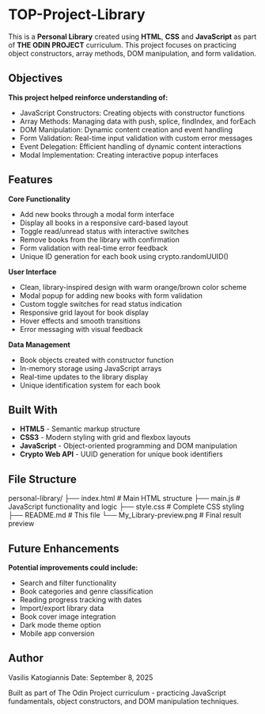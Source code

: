 # TOP-Project-Library

This is a **Personal Library** created using **HTML**, **CSS** and **JavaScript** as part of **THE ODIN PROJECT** curriculum. This project focuses on practicing object constructors, array methods, DOM manipulation, and form validation.

## Objectives

**This project helped reinforce understanding of:**

- JavaScript Constructors: Creating objects with constructor functions
- Array Methods: Managing data with push, splice, findIndex, and forEach
- DOM Manipulation: Dynamic content creation and event handling
- Form Validation: Real-time input validation with custom error messages
- Event Delegation: Efficient handling of dynamic content interactions
- Modal Implementation: Creating interactive popup interfaces

## Features

**Core Functionality**

- Add new books through a modal form interface
- Display all books in a responsive card-based layout
- Toggle read/unread status with interactive switches
- Remove books from the library with confirmation
- Form validation with real-time error feedback
- Unique ID generation for each book using crypto.randomUUID()

**User Interface**

- Clean, library-inspired design with warm orange/brown color scheme
- Modal popup for adding new books with form validation
- Custom toggle switches for read status indication
- Responsive grid layout for book display
- Hover effects and smooth transitions
- Error messaging with visual feedback

**Data Management**

- Book objects created with constructor function
- In-memory storage using JavaScript arrays
- Real-time updates to the library display
- Unique identification system for each book

## Built With

- **HTML5** - Semantic markup structure
- **CSS3** - Modern styling with grid and flexbox layouts
- **JavaScript** - Object-oriented programming and DOM manipulation
- **Crypto Web API** - UUID generation for unique book identifiers

## File Structure

personal-library/
├── index.html # Main HTML structure
├── main.js # JavaScript functionality and logic
├── style.css # Complete CSS styling
├── README.md # This file
└── Μy_Library-preview.png # Final result preview

## Future Enhancements

**Potential improvements could include:**

- Search and filter functionality
- Book categories and genre classification
- Reading progress tracking with dates
- Import/export library data
- Book cover image integration
- Dark mode theme option
- Mobile app conversion

## Author

Vasilis Katogiannis
Date: September 8, 2025

Built as part of The Odin Project curriculum - practicing JavaScript fundamentals, object constructors, and DOM manipulation techniques.
